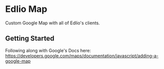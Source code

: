 # Edlio Map

Custom Google Map with all of Edlio's clients.

## Getting Started

Following along with Google's Docs here: https://developers.google.com/maps/documentation/javascript/adding-a-google-map

